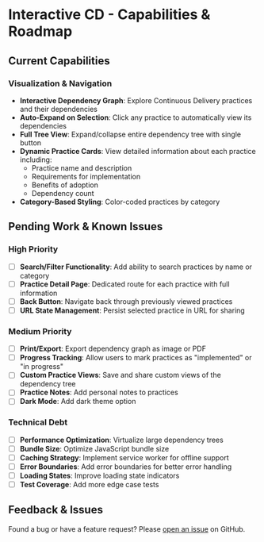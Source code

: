 # Interactive CD - Capabilities & Roadmap

## Current Capabilities

### Visualization & Navigation

- **Interactive Dependency Graph**: Explore Continuous Delivery practices and their dependencies
- **Auto-Expand on Selection**: Click any practice to automatically view its dependencies
- **Full Tree View**: Expand/collapse entire dependency tree with single button
- **Dynamic Practice Cards**: View detailed information about each practice including:
  - Practice name and description
  - Requirements for implementation
  - Benefits of adoption
  - Dependency count
- **Category-Based Styling**: Color-coded practices by category

## Pending Work & Known Issues

### High Priority

- [ ] **Search/Filter Functionality**: Add ability to search practices by name or category
- [ ] **Practice Detail Page**: Dedicated route for each practice with full information
- [ ] **Back Button**: Navigate back through previously viewed practices
- [ ] **URL State Management**: Persist selected practice in URL for sharing

### Medium Priority

- [ ] **Print/Export**: Export dependency graph as image or PDF
- [ ] **Progress Tracking**: Allow users to mark practices as "implemented" or "in progress"
- [ ] **Custom Practice Views**: Save and share custom views of the dependency tree
- [ ] **Practice Notes**: Add personal notes to practices
- [ ] **Dark Mode**: Add dark theme option

### Technical Debt

- [ ] **Performance Optimization**: Virtualize large dependency trees
- [ ] **Bundle Size**: Optimize JavaScript bundle size
- [ ] **Caching Strategy**: Implement service worker for offline support
- [ ] **Error Boundaries**: Add error boundaries for better error handling
- [ ] **Loading States**: Improve loading state indicators
- [ ] **Test Coverage**: Add more edge case tests

## Feedback & Issues

Found a bug or have a feature request? Please [open an issue](https://github.com/bdfinst/interactive-cd/issues) on GitHub.
